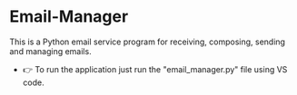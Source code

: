 # Email-Manager
This is a Python email service program for receiving, composing, sending and managing emails. 

- 👉 To run the application just run the "email_manager.py" file using VS code.
